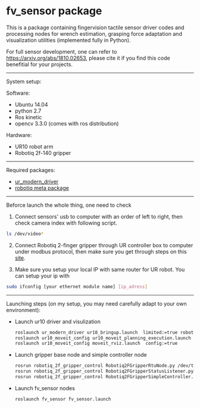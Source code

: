 # fv_sensor package

This is a package containing fingervision tactile sensor driver codes and processing nodes for wrench estimation, grasping force adaptation and visualization utilities (implemented fully in Python).

For full sensor development, one can refer to https://arxiv.org/abs/1810.02653, please cite it if you find this code benefitial for your projects.

- - -
System setup:

  Software:
  - Ubuntu 14.04
  - python 2.7
  - Ros kinetic
  - opencv 3.3.0 (comes with ros distribution)
  
  Hardware:
  - UR10 robot arm
  - Robotiq 2f-140 gripper

- - -
Required packages:
  - [ur_modern_driver](https://github.com/ros-industrial/ur_modern_driver/tree/kinetic-devel)
  - [robotiq meta package](https://github.com/ros-industrial/robotiq/tree/kinetic-devel)
  
- - -
Beforce launch the whole thing, one need to check
1. Connect sensors' usb to computer with an order of left to right, then check camera index with following script.
  ```bash
  ls /dev/video*
  ```
2. Connect Robotiq 2-finger gripper through UR controller box to computer under modbus protocol, then make sure you get through steps on this [site](http://wiki.ros.org/robotiq/Tutorials/Control%20of%20a%202-Finger%20Gripper%20using%20the%20Modbus%20RTU%20protocol%20%28ros%20kinetic%20and%20newer%20releases%29).

3. Make sure you setup your local IP with same router for UR robot. You can setup your ip with
  ```sh
  sudo ifconfig [your ethernet module name] [ip_adress]
  ```
  

- - -
Launching steps (on my setup, you may need carefully adapt to your own environment):
- Launch ur10 driver and visulization
  ```sh
  roslaunch ur_modern_driver ur10_bringup.launch  limited:=true robot_ip:=192.168.1.102
  roslaunch ur10_moveit_config ur10_moveit_planning_execution.launch limited:=true
  roslaunch ur10_moveit_config moveit_rviz.launch  config:=true
  ```
- Launch gripper base node and simple controller node
  ```sh
  rosrun robotiq_2f_gripper_control Robotiq2FGripperRtuNode.py /dev/ttyUSB1
  rosrun robotiq_2f_gripper_control Robotiq2FGripperStatusListener.py
  rosrun robotiq_2f_gripper_control Robotiq2FGripperSimpleController.py
  ```
- Launch fv_sensor nodes
  ```sh
  roslaunch fv_sensor fv_sensor.launch
  ```


